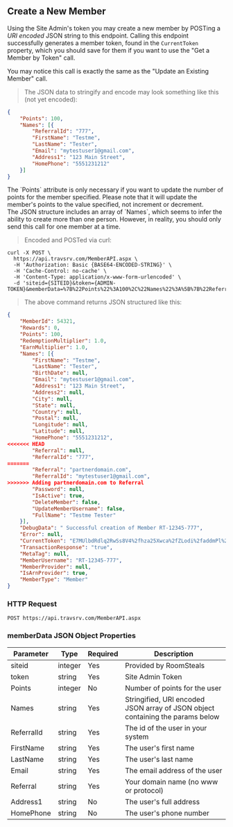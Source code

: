 ## Create a New Member

Using the Site Admin's token you may create a new member by POSTing a *URI encoded* JSON string to this endpoint. Calling this endpoint successfully generates a member token, found in the `CurrentToken` property, which you should save for them if you want to use the "Get a Member by Token" call.

You may notice this call is exactly the same as the "Update an Existing Member" call.

> The JSON data to stringify and encode may look something like this (not yet encoded):

```json
{
    "Points": 100,
    "Names": [{
        "ReferralId": "777",
        "FirstName": "Testme",
        "LastName": "Tester",
        "Email": "mytestuser1@gmail.com",
        "Address1": "123 Main Street",
        "HomePhone": "5551231212"
    }]
}
```

<aside class="notice">
The `Points` attribute is only necessary if you want to update the number of points for the member specified. Please note that it will update the member's points to the value specified, not increment or decrement.
</aside>

<aside class="notice">
The JSON structure includes an array of `Names`, which seems to infer the ability to create more than one person. However, in reality, you should only send this call for one member at a time.
</aside>

> Encoded and POSTed via curl:

```shell
curl -X POST \
  https://api.travsrv.com/MemberAPI.aspx \
  -H 'Authorization: Basic {BASE64-ENCODED-STRING}' \
  -H 'Cache-Control: no-cache' \
  -H 'Content-Type: application/x-www-form-urlencoded' \
  -d 'siteid={SITEID}&token={ADMIN-TOKEN}&memberData=%7B%22Points%22%3A100%2C%22Names%22%3A%5B%7B%22ReferralId%22%3A%22777%22%2C%22FirstName%22%3A%22Testme%22%2C%22LastName%22%3A%22Tester%22%2C%22Email%22%3A%22mytestuser1%40gmail.com%22%2C%22Address1%22%3A%22123%20Main%20Street%22%2C%22HomePhone%22%3A%225551231212%22%7D%5D%7D'
```

> The above command returns JSON structured like this:

```json
{
    "MemberId": 54321,
    "Rewards": 0,
    "Points": 100,
    "RedemptionMultiplier": 1.0,
    "EarnMultiplier": 1.0,
    "Names": [{
        "FirstName": "Testme",
        "LastName": "Tester",
        "BirthDate": null,
        "Email": "mytestuser1@gmail.com",
        "Address1": "123 Main Street",
        "Address2": null,
        "City": null,
        "State": null,
        "Country": null,
        "Postal": null,
        "Longitude": null,
        "Latitude": null,
        "HomePhone": "5551231212",
<<<<<<< HEAD
        "Referral": null,
        "ReferralId": "777",
=======
        "Referral": "partnerdomain.com",
        "ReferralId": "mytestuser1@gmail.com",
>>>>>>> Adding partnerdomain.com to Referral
        "Password": null,
        "IsActive": true,
        "DeleteMember": false,
        "UpdateMemberUsername": false,
        "FullName": "Testme Tester"
    }],
    "DebugData": " Successful creation of Member RT-12345-777",
    "Error": null,
    "CurrentToken": "E7MUlbdRdlq2RwSs8V4%2fhza25Xwca%2fZLodi%2faddmPl%2bJfpCU7VovYjoSKaMk34PvkSDpD1mqvezzQG0abXzuXP1%2baaiIKCLw7ehGaiI7BNI7Pb%2fYK%2fGJf4fCxKCz5EodA79iweA6gc2nCEOdWmkarTuy4Cd%2f5WtNkU043rF42sshCKGkg%2bIavKgJ6emdL7msPJRykM2hf%2fmHjdDOV%2b7jtuOHpk5bAVVIc5jhUqmqJMa5908EK0VoX1OUT60SkDcw2YLBeXEg6sYPu1Q7mTPc5VUhJ%2b6C6wHM08eOKMrKt6LNRxoB0kXcPyVS1azt1LR48yAegw%2fKXPbdgrCBycjsDedm0ItP9SmW1C6Byw4nt5zivxf%2f0ZIMF07wtZ4JhWVqGuhetKPDE3ddzOLRPyjNgetWddHqoq8Tba%2bKWDcIADYnqgH5NVdVSKvyH5VWY3vMHyhlZQiW23z1a6lZReASYfMMycNfDU2X4EhDOEa0tvUYajpsRlnDIkNcLjxT4KPyrZhl5tVsHECCY0Sasy%2f6zh9ce%2b3HE%2bOEtux%2bEHKfBWrkzwt1vpwyn%2fnXzVd%2bQumpQLw5DOZ2DltHZs%2bfmQ96MoMrBgSx8jS%2bQkR3NQjGAysUOqXK%2fAl38ryHzGe0nSeMkLo5BRYEgiEJK%2bftnZqsEQbZC98E8Fyt2zMGiofGQrR1i5v3gRoOCfqjNYJQAft4ru6GCR5kpm0CsvVvOnKmnA%3d%3d",
    "TransactionResponse": "true",
    "MetaTag": null,
    "MemberUsername": "RT-12345-777",
    "MemberProvider": null,
    "IsArnProvider": true,
    "MemberType": "Member"
}
```

### HTTP Request

`POST https://api.travsrv.com/MemberAPI.aspx`

### memberData JSON Object Properties

Parameter | Type | Required | Description
--------- | ------- | ------- | -----------
siteid | integer | Yes | Provided by RoomSteals
token | string | Yes | Site Admin Token
Points | integer | No | Number of points for the user
Names | string | Yes | Stringified, URI encoded JSON array of JSON object containing the params below
ReferralId | string | Yes | The id of the user in your system
FirstName | string | Yes | The user's first name
LastName | string | Yes | The user's last name
Email | string | Yes | The email address of the user
Referral | string | Yes | Your domain name (no www or protocol)
Address1 | string | No | The user's full address
HomePhone | string | No | The user's phone number

